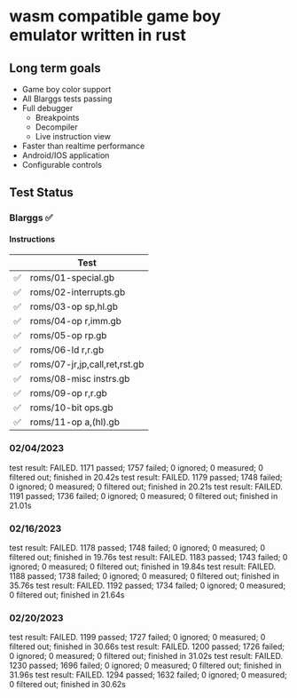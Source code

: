 # wasm compatible game boy emulator written in rust

## Long term goals

- Game boy color support
- All Blarggs tests passing
- Full debugger
  - Breakpoints
  - Decompiler
  - Live instruction view
- Faster than realtime performance
- Android/IOS application
- Configurable controls


## Test Status

### Blarggs ✅

#### Instructions

|     | Test                          |
| --- | ----------------------------- |
| ✅   | roms/01-special.gb            |
| ✅   | roms/02-interrupts.gb         |
| ✅   | roms/03-op sp,hl.gb           |
| ✅   | roms/04-op r,imm.gb           |
| ✅   | roms/05-op rp.gb              |
| ✅   | roms/06-ld r,r.gb             |
| ✅   | roms/07-jr,jp,call,ret,rst.gb |
| ✅   | roms/08-misc instrs.gb        |
| ✅   | roms/09-op r,r.gb             |
| ✅   | roms/10-bit ops.gb            |
| ✅   | roms/11-op a,(hl).gb          |


### 02/04/2023 
test result: FAILED. 1171 passed; 1757 failed; 0 ignored; 0 measured; 0 filtered out; finished in 20.42s
test result: FAILED. 1179 passed; 1748 failed; 0 ignored; 0 measured; 0 filtered out; finished in 20.21s
test result: FAILED. 1191 passed; 1736 failed; 0 ignored; 0 measured; 0 filtered out; finished in 21.01s

### 02/16/2023 
test result: FAILED. 1178 passed; 1748 failed; 0 ignored; 0 measured; 0 filtered out; finished in 19.76s
test result: FAILED. 1183 passed; 1743 failed; 0 ignored; 0 measured; 0 filtered out; finished in 19.84s
test result: FAILED. 1188 passed; 1738 failed; 0 ignored; 0 measured; 0 filtered out; finished in 35.76s
test result: FAILED. 1192 passed; 1734 failed; 0 ignored; 0 measured; 0 filtered out; finished in 21.64s

### 02/20/2023 
test result: FAILED. 1199 passed; 1727 failed; 0 ignored; 0 measured; 0 filtered out; finished in 30.66s
test result: FAILED. 1200 passed; 1726 failed; 0 ignored; 0 measured; 0 filtered out; finished in 31.02s
test result: FAILED. 1230 passed; 1696 failed; 0 ignored; 0 measured; 0 filtered out; finished in 31.96s
test result: FAILED. 1294 passed; 1632 failed; 0 ignored; 0 measured; 0 filtered out; finished in 30.62s
